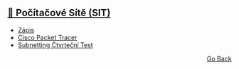 ## <a href="https://github.com/neostetic/School-Zapisky/tree/main/SIT">🔌 Počítačové Sítě (SIT)</a>
- <a href="https://github.com/neostetic/School-Zapisky/blob/main/SIT/sit.md">Zápis</a>
- <a href="https://github.com/neostetic/School-Zapisky/tree/main/SIT/Cisco%20Packet%20Tracer">Cisco Packet Tracer</a>
- <a href="https://github.com/neostetic/School-Zapisky/blob/main/SIT/subnettingTest.txt">Subnetting Čtvrteční Test</a>
<p align="right">
  <a href="https://github.com/neostetic/School-Zapisky">Go Back</a>
</p>
